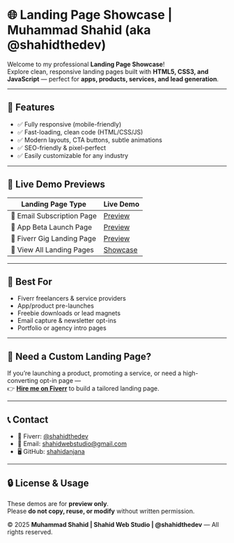 # 🌐 Landing Page Showcase | Muhammad Shahid (aka @shahidthedev)

Welcome to my professional **Landing Page Showcase**!  
Explore clean, responsive landing pages built with **HTML5, CSS3, and JavaScript** — perfect for **apps, products, services, and lead generation**.

---

## 🚀 Features

- ✅ Fully responsive (mobile-friendly)
- ✅ Fast-loading, clean code (HTML/CSS/JS)
- ✅ Modern layouts, CTA buttons, subtle animations
- ✅ SEO-friendly & pixel-perfect
- ✅ Easily customizable for any industry

---

## 📂 Live Demo Previews

| Landing Page Type            | Live Demo |
|-----------------------------|-----------|
| 📩 Email Subscription Page   | [Preview](https://shahidanjana.github.io/email-subscription-landing-page/) |
| 🚀 App Beta Launch Page      | [Preview](https://shahidanjana.github.io/beta-launch-landing-page/) |
| 💼 Fiverr Gig Landing Page   | [Preview](https://shahidanjana.github.io/fiverr-gig-landing-page/) |
| 📁 View All Landing Pages    | [Showcase](https://shahidanjana.github.io/landing-page-showcase/) |

---

## 🎯 Best For

- Fiverr freelancers & service providers  
- App/product pre-launches  
- Freebie downloads or lead magnets  
- Email capture & newsletter opt-ins  
- Portfolio or agency intro pages  

---

## 💬 Need a Custom Landing Page?

If you’re launching a product, promoting a service, or need a high-converting opt-in page —  
👉 [**Hire me on Fiverr**](https://www.fiverr.com/s/38qNQ6A) to build a tailored landing page.

---

## 📞 Contact

- 💼 Fiverr: [@shahidthedev](https://www.fiverr.com/s/38qNQ6A)  
- 📧 Email: shahidwebstudio@gmail.com  
- 🖥️ GitHub: [shahidanjana](https://github.com/shahidanjana)

---

## 🔒 License & Usage

These demos are for **preview only**.  
Please **do not copy, reuse, or modify** without written permission.

© 2025 **Muhammad Shahid | Shahid Web Studio | @shahidthedev** — All rights reserved.
